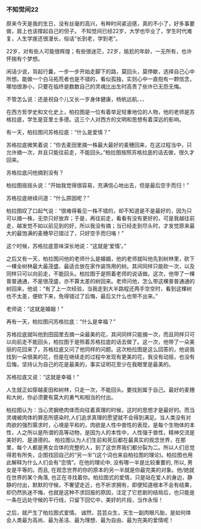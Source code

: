 ### 不知觉间22
 


原来今天是我的生日，没有丝毫的高兴，有种时间紧迫感，真的不小了，好多事要做，肩上也该撑起自己的但子。 不知觉间已经22岁，大学也毕业了，学生时代难复，人生学崖还很漫长，俗话“长到老，学到老”。

22岁，对有些人可能很辉煌；有些很迷茫，22岁，尴尬的年龄，一无所有，也许怀揣有个梦想。

闲话少说，背起行囊，一步一步开始走脚下的路，莫回头，莫停歇，选择自己心中所想。能做一个白马拓荒者也是不错的，看似孤独，实则心中一直抱有一颗信念，哪怕很渺小，只要在临终是数数自己的灵魂比出生时高贵了些许已无怨无悔。

不管怎么说：还是祝自个儿又长一岁身体健康，杨帆远航、、、


在西方哲学史和文化史上，柏拉图是一位有着举足轻重地位的人物，他的老师是苏格拉底，学生是亚里士多德。这三个人对西方的文明和思想有着深远的影响。

有一天，柏拉图问苏格拉底：“什么是爱情？”

苏格拉底微笑着说：“你去麦田里摘一株最大最好的麦穗回来，在这过程当中，只允许摘一次，并且只能往前走，不能回头。”柏拉图按照苏格拉底的话去做，很久才回来。

苏格拉底问他摘到没有？

柏拉图摇摇头说：“开始我觉得很容易，充满信心地出去，但是最后空手而归！”

苏格拉底继续问道：“什么原因呢？”

柏拉图叹了口起气说：“很难得看见一株不错的，却不知道是不是最好的，因为只可以摘一株，无奈只好放弃；于是，再往前走，看看有没有更好的，可是我越往前走，越发觉不如以前见到的好，所以我没有摘；当已经走到尽头时，才发觉原来最大的最饱满的麦穗早已错过了，只好空手而归咯！”

这个时候，苏格拉底意味深长地说：“这就是‘爱情’。”

之后又有一天，柏拉图问他的老师什么是婚姻，他的老师就叫他先到树林里，砍下一棵全树林最大最茂盛、最适合放在家作装饰用的树。其间同样只能砍一次，以及同样只可以向前走，不能回头。柏拉图于是照着老师的说话做。这次，他带了一棵普普通通，不是很茂盛，亦不算太差的树回来。老师问他，怎么带这棵普普通通的树回来，他说：“有了上一次经验，当我走到大半路程还两手空空时，看到这棵树也不太差，便砍下来，免得错过了后悔，最后又什么也带不出来。”

老师说：“这就是婚姻！”

再有一天，柏拉图问苏格拉底：“什么是幸福？”

苏格拉底就叫他到田园里去摘一朵最美的花，其间同样只能摘一次，而且同样只可以向前走不能回头，柏拉图于是照着苏格拉底的话去做了。这一次，他带了一朵美丽的花回来了，苏格拉底又问了他同样的问题。这次柏拉图是这么回答的，他说我找到一朵很美的花，但是在继续走的过程中发现有更美的花，我没有动摇，也没有后悔，坚持认为自己的花是最美的，事实证明花至少在我眼里是最美的。

苏格拉底又说：“这就是幸福！”

人生就正如穿越麦田和树林，只走一次，不能回头。要找到属于自己。最好的麦穗和大树，你必须要有莫大的勇气和相当的付出。 

柏拉图认为：当心灵摒绝肉体而向往着真理的时候，这时的思想才是最好的。而当灵魂被肉体的罪恶所感染时,人们追求真理的愿望就不会得到满足。当人类没有对肉欲的强烈需求时，心境是平和的，肉欲是人性中兽性的表现，是每个生物体的本性，人之所以是所谓的高等动物，是因为人的本性中，人性强于兽性，精神交流是美好的、是道德的。 柏拉图认为人们生前和死后都在最真实的观念世界，在那里，每个人都是男女合体的完整的人，到了这世界我们都分裂为二。所以人们总觉得若有所失，企图找回自己的“另一半”(这个词也来自柏拉图的理论)。柏拉图也用此解释为什么人们会有“恋情”。在他的理论中, 没有哪一半是比较重要的, 所以, 男女是平等的。而且, 在观念世界的你的原本的另一半就是你最完美的对象。他/她就在世界的某个角落, 也正在寻找着你。柏拉图式的爱情，只是站在爱人的身边，静静的付出，默默的守候，不奢望走近，也不祈求拥有，即便知道根本不会有结果，却仍然执迷不悔，也就是这种不求回报的原因，注定了它悲剧的结局后，也只能是一条在远处守候的平行线，只留下回忆中，美好的片段，当作永恒！

之后，就产生了柏拉图式爱情。
诚然，芸芸众生，天生一副肉眼凡胎，是如何体会人类最为高尚、最为圣洁、最为理想、最为自由、最为完美的爱情呢！
